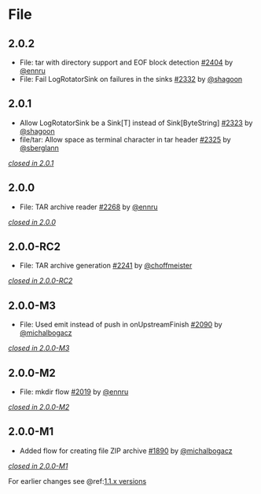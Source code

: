 # File

## 2.0.2

- File: tar with directory support and EOF block detection [#2404](https://github.com/akka/alpakka/issues/2404) by [@ennru](https://github.com/ennru)
- File: Fail LogRotatorSink on failures in the sinks [#2332](https://github.com/akka/alpakka/issues/2332) by [@shagoon](https://github.com/shagoon)

## 2.0.1

- Allow LogRotatorSink be a Sink[T] instead of Sink[ByteString] [#2323](https://github.com/akka/alpakka/issues/2323) by [@shagoon](https://github.com/shagoon)
- file/tar: Allow space as terminal character in tar header [#2325](https://github.com/akka/alpakka/issues/2325) by [@sberglann](https://github.com/sberglann)

[*closed in 2.0.1*](https://github.com/akka/alpakka/issues?q=is%3Aclosed+milestone%3A2.0.1+label%3Ap%3Afile)

## 2.0.0

- File: TAR archive reader [#2268](https://github.com/akka/alpakka/issues/2268) by [@ennru](https://github.com/ennru)

[*closed in 2.0.0*](https://github.com/akka/alpakka/issues?q=is%3Aclosed+milestone%3A2.0.0+label%3Ap%3Afile)


## 2.0.0-RC2

- File: TAR archive generation [#2241](https://github.com/akka/alpakka/issues/2241) by [@choffmeister](https://github.com/choffmeister)

[*closed in 2.0.0-RC2*](https://github.com/akka/alpakka/issues?q=is%3Aclosed+milestone%3A2.0.0-RC2+label%3Ap%3Afile)


## 2.0.0-M3

- File: Used emit instead of push in onUpstreamFinish [#2090](https://github.com/akka/alpakka/issues/2090) by [@michalbogacz](https://github.com/michalbogacz)

[*closed in 2.0.0-M3*](https://github.com/akka/alpakka/issues?q=is%3Aclosed+milestone%3A2.0.0-M3+label%3Ap%3Afile)

## 2.0.0-M2

- File: mkdir flow [#2019](https://github.com/akka/alpakka/issues/2019) by [@ennru](https://github.com/ennru)

[*closed in 2.0.0-M2*](https://github.com/akka/alpakka/issues?q=is%3Aclosed+milestone%3A2.0.0-M2+label%3Ap%3Afile)


## 2.0.0-M1

- Added flow for creating file ZIP archive [#1890](https://github.com/akka/alpakka/pull/1890) by [@michalbogacz](https://github.com/michalbogacz)

[*closed in 2.0.0-M1*](https://github.com/akka/alpakka/issues?q=is%3Aclosed+milestone%3A2.0.0-M1+label%3Ap%3Afile)

For earlier changes see @ref:[1.1.x versions](../1.1.x/file.md)

